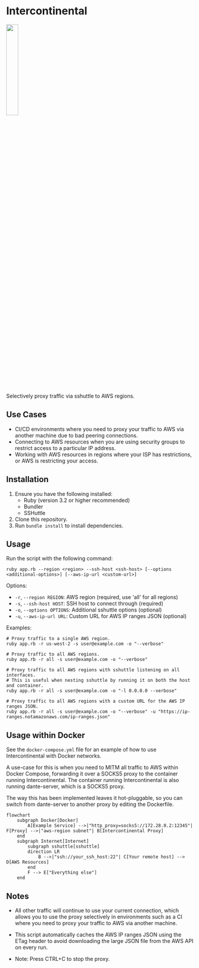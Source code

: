 # Intercontinental
<img src="https://github.com/user-attachments/assets/d6e1ebdd-83ba-42f7-8f1f-70adad36f0b9" width="25%" />

Selectively proxy traffic via sshuttle to AWS regions.

## Use Cases

- CI/CD environments where you need to proxy your traffic to AWS via another machine due to bad peering connections.
- Connecting to AWS resources when you are using security groups to restrict access to a particular IP address.
- Working with AWS resources in regions where your ISP has restrictions, or AWS is restricting your access. 

## Installation

1. Ensure you have the following installed:
    - Ruby (version 3.2 or higher recommended)
    - Bundler
    - SSHuttle
2. Clone this repository.
3. Run `bundle install` to install dependencies.

## Usage

Run the script with the following command:
```
ruby app.rb --region <region> --ssh-host <ssh-host> [--options <additional-options>] [--aws-ip-url <custom-url>]
```

Options:
- `-r`, `--region REGION`: AWS region (required, use 'all' for all regions)
- `-s`, `--ssh-host HOST`: SSH host to connect through (required)
- `-o`, `--options OPTIONS`: Additional sshuttle options (optional)
- `-u`, `--aws-ip-url URL`: Custom URL for AWS IP ranges JSON (optional)

Examples:
```
# Proxy traffic to a single AWS region.
ruby app.rb -r us-west-2 -s user@example.com -o "--verbose"

# Proxy traffic to all AWS regions.
ruby app.rb -r all -s user@example.com -o "--verbose"

# Proxy traffic to all AWS regions with sshuttle listening on all interfaces.
# This is useful when nesting sshuttle by running it on both the host and container.
ruby app.rb -r all -s user@example.com -o "-l 0.0.0.0 --verbose"

# Proxy traffic to all AWS regions with a custom URL for the AWS IP ranges JSON.
ruby app.rb -r all -s user@example.com -o "--verbose" -u "https://ip-ranges.notamazonaws.com/ip-ranges.json"
```

## Usage within Docker

See the `docker-compose.yml` file for an example of how to use Intercontinental with Docker networks.

A use-case for this is when you need to MITM all traffic to AWS within Docker Compose, forwarding it over a SOCKS5 proxy to the container running Intercontinental. The container running Intercontinental is also running dante-server, which is a SOCKS5 proxy.

The way this has been implemented leaves it hot-pluggable, so you can switch from dante-server to another proxy by editing the Dockerfile.

```mermaid
flowchart
    subgraph Docker[Docker]
        A[Example Service] -->|"http_proxy=socks5://172.28.0.2:12345"| F[Proxy] -->|"aws-region subnet"| B[Intercontinental Proxy]
    end
    subgraph Internet[Internet]
        subgraph sshuttle[sshuttle]
        direction LR
            B -->|"ssh://your_ssh_host:22"| C[Your remote host] --> D[AWS Resources]
        end
        F --> E["Everything else"]
    end
```

## Notes

- All other traffic will continue to use your current connection, which allows you to use the proxy selectively in environments such as a CI where you need to proxy your traffic to AWS via another machine.

- This script automatically caches the AWS IP ranges JSON using the ETag header to avoid downloading the large JSON file from the AWS API on every run.

- Note: Press CTRL+C to stop the proxy.
